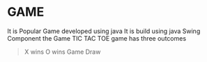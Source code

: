 # GAME
It is Popular Game developed using java
It is build using java Swing Component
the Game TIC TAC TOE game has three outcomes
  > X wins
  > O wins
  > Game Draw
